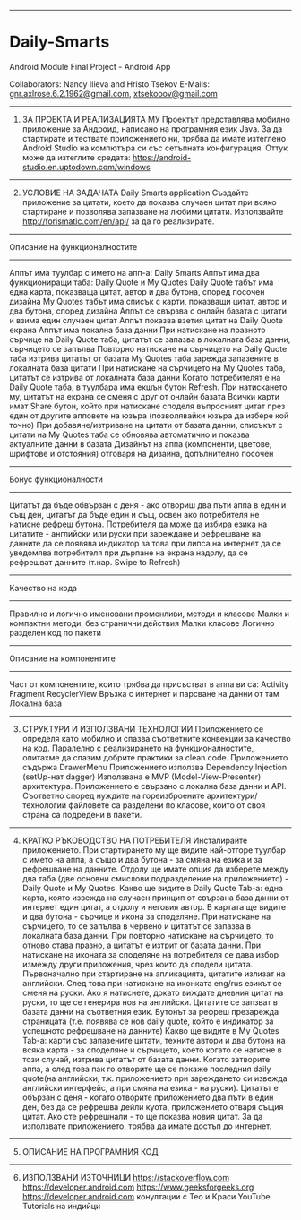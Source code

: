 --------------
# Daily-Smarts
Android Module Final Project - Android App

Collaborators: Nancy Ilieva and Hristo Tsekov
E-Mails: gnr.axlrose.6.2.1962@gmail.com, xtsekooov@gmail.com


-------------------------------
1. ЗА ПРОЕКТА И РЕАЛИЗАЦИЯТА МУ
Проектът представлява мобилно приложение за Андроид, написано на програмния език Java.
За да стартирате и тествате приложението ни, трябва да имате изтеглено Android Studio на компютъра си със сетъпната конфигурация. 
Оттук може да изтеглите средата: https://android-studio.en.uptodown.com/windows

----------------------
2. УСЛОВИЕ НА ЗАДАЧАТА
Daily Smarts application
Създайте приложение за цитати, което да показва случаен цитат при всяко стартиране и позволява запазване на любими цитати.
Използвайте http://forismatic.com/en/api/ за да го реализирате.
*************************************************************************************************************************
Описание на функционалностите 
*************************************************************************************************************************
Аппът има туулбар с името на апп-а: Daily Smarts 
Аппът има два функциониращи таба: Daily Quote и My Quotes 
Daily Quote табът има една карта, показваща цитат, автор и два бутона, според посочен дизайна 
My Quotes табът има списък с карти, показващи цитат, автор и два бутона, според дизайна 
Аппът се свързва с онлайн базата с цитати и взима един случаен цитат 
Аппът показва взетия цитат на Daily Quote екрана 
Аппът има локална база данни 
При натискане на празното сърчице на Daily Quote таба, цитатът се запазва в локалната база данни, сърчицето се запълва 
Повторно натискане на сърчицето на Daily Quote таба изтрива цитатът от базата 
My Quotes таба зарежда запазените в локалната база цитати 
При натискане на сърчицето на My Quotes таба, цитатът се изтрива от локалната база данни 
Когато потребителят е на Daily Quote таба, в туулбара има екшън бутон Refresh. При натискането му, цитатът на екрана се сменя с друг от онлайн базата 
Всички карти имат Share бутон, който при натискане споделя въпросният цитат през един от другите апповете на юзъра (позволявайки юзъра да избере кой точно)
При добавяне/изтриване на цитати от базата данни, списъкът с цитати на My Quotes таба се обновява автоматично и показва актуалните данни в базата 
Дизайнът на аппа (компоненти, цветове, шрифтове и отстояния) отговаря на дизайна, допълнително посочен 

*************************************************************************************************************************
Бонус функционалности 
*************************************************************************************************************************
Цитатът да бъде обвързан с деня - ако отвориш два пъти аппа в един и същ ден, цитатът да бъде един и същ, освен ако потребителя не натисне рефреш бутона.
Потребителя да може да избира езика на цитатите - английски или руски 
при зареждане и рефрешване на данните да се появява индикатор за това 
при липса на интернет да се уведомява потребителя
при дърпане на екрана надолу, да се рефрешват данните (т.нар. Swipe to Refresh) 

*************************************************************************************************************************
Качество на кода 
*************************************************************************************************************************
Правилно и логично именовани променливи, методи и класове
Малки и компактни методи, без странични действия
Малки класове
Логично разделен код по пакети

*************************************************************************************************************************
Описание на компонентите
*************************************************************************************************************************
Част от компонентите, които трябва да присъстват в аппа ви са:
Activity
Fragment
RecyclerView
Връзка с интернет и парсване на данни от там
Локална база

------------------------------------
3. СТРУКТУРИ И ИЗПОЛЗВАНИ ТЕХНОЛОГИИ
Приложението се определя като мобилно и спазва съответните конвекции за качество на код. 
Паралелно с реализирането на функционалностите, опитахме да спазим добрите практики за clean code.
Приложението съдържа DrawerMenu
Приложението използва Dependency Injection (setUp-нат dagger)
Използвана е MVP (Model-View-Presenter) архитектура. 
Приложението е свързано с локална база данни и API.
Съответно според нуждите на гореизброените архитектури/технологии файловете са разделени по класове, които от своя страна са подредени в пакети.

------------------------------------
4. КРАТКО РЪКОВОДСТВО НА ПОТРЕБИТЕЛЯ
Инсталирайте приложението. При стартирането му ще видите най-отгоре туулбар с името на аппа, а също и два бутона - за смяна на езика и за рефрешване на данните. 
Отдолу ще имате опция да изберете между два таба (две основни смислови подразделение на приложението) - Daily Quote и My Quotes. 
Какво ще видите в Daily Quote Tab-а: една карта, която извежда на случаен принцип от свързана база данни от интернет един цитат, а отдолу и неговия автор. 
В картата ще видите и два бутона - сърчице и икона за споделяне. 
При натискане на сърчицето, то се запълва в червено и цитатът се запазва в локалната база данни. 
При повторно натискане на сърчицето, то отново става празно, а цитатът е изтрит от базата данни. 
При натискане на иконата за споделяне на потребителя се дава избор измежду други приложения, чрез които да сподели цитата.
Първоначално при стартиране на апликацията, цитатите излизат на английски. След това при натискане на иконката eng/rus езикът се сменя на руски. 
Ако я натиснете, докато виждате дневния цитат на руски, то ще се генерира нов на английски. Цитатите се запзват в базата данни на съответния език. 
Бутонът за рефреш презарежда страницата (т.е. появява се нов daily quote, който е индикатор за успешното рефрешване на данните)
Какво ще видите в My Quotes Tab-a: карти със запазените цитати, техните автори и два бутона на всяка карта - за споделяне и сърчицето, което когато се натисне в този случай, 
изтрива цитатът от базата данни.
Когато затворите аппа, а след това пак го отворите ще се покаже последния daily quote(на английски, т.к. приложението при зареждането си извежда английски интерфейс, 
а при смяна на езика - на руски).
Цитатът е обързан с деня - когато отворите приложението два пъти в един ден, без да се рефрешва дейли куота, приложението отваря същия цитат. 
Ако сте рефрешнали - то ще показва новия цитат.
За да използвате приложението, трябва да имате достъп до интернет.

-----------------------------
5. ОПИСАНИЕ НА ПРОГРАМНИЯ КОД

-----------------------
6. ИЗПОЛЗВАНИ ИЗТОЧНИЦИ 
https://stackoverflow.com
https://developer.android.com
https://www.geeksforgeeks.org
https://developer.android.com
конултации с Тео и Краси 
YouTube Tutorials на индийци 

